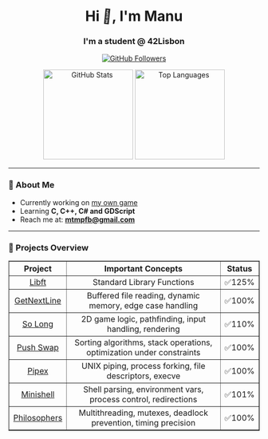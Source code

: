<h1 align="center">Hi <span style="animation: wave 2s infinite; display: inline-block;">👋</span>, I'm Manu</h1>
<h3 align="center">I'm a student @ 42Lisbon</h3>

<p align="center">
  <a href="https://github.com/manucovr">
    <img src="https://img.shields.io/github/followers/manucovr?label=Follow&style=social" alt="GitHub Followers">
  </a>
</p>

<div align="center">
  <img height="180em" src="https://github-readme-stats.vercel.app/api?username=manucovr&show_icons=true&locale=en&theme=radical" alt="GitHub Stats" />
  <img height="180em" src="https://github-readme-stats.vercel.app/api/top-langs?username=manucovr&show_icons=true&locale=en&layout=compact&theme=radical" alt="Top Languages" />
</div>

<hr>

### 🧠 About Me

- Currently working on [my own game](https://github.com/ManuCovr/Behind)
- Learning **C, C++, C# and GDScript**
- Reach me at: **mtmpfb@gmail.com**

<hr>

### 🚀 Projects Overview

<table align="center" border="1" cellspacing="0" cellpadding="8">
  <thead>
    <tr>
      <th align="center">Project</th>
      <th align="center">Important Concepts</th>
      <th align="center">Status</th>
    </tr>
  </thead>
  <tbody>
    <tr>
      <td align="center"><a href="https://github.com/ManuCovr/libft">Libft</a></td>
      <td align="center">Standard Library Functions</td>
      <td align="center">✅125%</td>
    </tr>
    <tr>
      <td align="center"><a href="https://github.com/ManuCovr/getnextline">GetNextLine</a></td>
      <td align="center">Buffered file reading, dynamic memory, edge case handling</td>
      <td align="center">✅100%</td>
    </tr>
    <tr>
      <td align="center"><a href="https://github.com/ManuCovr/so_long">So Long</a></td>
      <td align="center">2D game logic, pathfinding, input handling, rendering</td>
      <td align="center">✅110%</td>
    </tr>
    <tr>
      <td align="center"><a href="https://github.com/ManuCovr/push_swap">Push Swap</a></td>
      <td align="center">Sorting algorithms, stack operations, optimization under constraints</td>
      <td align="center">✅100%</td>
    </tr>
    <tr>
      <td align="center"><a href="https://github.com/ManuCovr/pipex">Pipex</a></td>
      <td align="center">UNIX piping, process forking, file descriptors, execve</td>
      <td align="center">✅100%</td>
    </tr>
    <tr>
      <td align="center"><a href="https://github.com/bbento-a/ProjectMinishell">Minishell</a></td>
      <td align="center">Shell parsing, environment vars, process control, redirections</td>
      <td align="center">✅101%</td>
    </tr>
    <tr>
      <td align="center"><a href="https://github.com/ManuCovr/Philo">Philosophers</a></td>
      <td align="center">Multithreading, mutexes, deadlock prevention, timing precision</td>
      <td align="center">✅100%</td>
    </tr>
  </tbody>
</table>

<style>
  @keyframes wave {
    0% { transform: rotate(0deg); }
    10% { transform: rotate(14deg); }
    20% { transform: rotate(-8deg); }
    30% { transform: rotate(14deg); }
    40% { transform: rotate(-4deg); }
    50% { transform: rotate(10deg); }
    60% { transform: rotate(0deg); }
    100% { transform: rotate(0deg); }
  }
</style>
